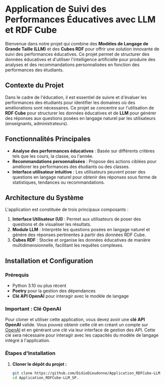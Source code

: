 # Application de Suivi des Performances Éducatives avec LLM et RDF Cube

Bienvenue dans notre projet qui combine des **Modèles de Langage de Grande Taille (LLM)** et des **Cubes RDF** pour offrir une solution innovante de suivi des performances éducatives. Ce projet permet de structurer des données éducatives et d'utiliser l'intelligence artificielle pour produire des analyses et des recommandations personnalisées en fonction des performances des étudiants.

## Contexte du Projet

Dans le cadre de l'éducation, il est essentiel de suivre et d'évaluer les performances des étudiants pour identifier les domaines où des améliorations sont nécessaires. Ce projet se concentre sur l'utilisation de **RDF Cube** pour structurer les données éducatives et de **LLM** pour générer des réponses aux questions posées en langage naturel par les utilisateurs (enseignants, administrateurs).

## Fonctionnalités Principales

- **Analyse des performances éducatives** : Basée sur différents critères tels que les cours, la classe, ou l'année.
- **Recommandations personnalisées** : Propose des actions ciblées pour améliorer les performances des étudiants ou des classes.
- **Interface utilisateur intuitive** : Les utilisateurs peuvent poser des questions en langage naturel pour obtenir des réponses sous forme de statistiques, tendances ou recommandations.

## Architecture du Système

L'application est constituée de trois principaux composants :

1. **Interface Utilisateur (UI)** : Permet aux utilisateurs de poser des questions et de visualiser les résultats.
2. **Module LLM** : Interprète les questions posées en langage naturel et génère des réponses pertinentes à partir des données RDF Cube.
3. **Cubes RDF** : Stocke et organise les données éducatives de manière multidimensionnelle, facilitant les requêtes complexes.

## Installation et Configuration

### Prérequis

- Python 3.10 ou plus récent
- **Poetry** pour la gestion des dépendances
- **Clé API OpenAI** pour interagir avec le modèle de langage

### Important : Clé OpenAI

Pour cloner et utiliser cette application, vous devez avoir une **clé API OpenAI** valide. Vous pouvez obtenir cette clé en créant un compte sur [OpenAI](https://openai.com/) et en générant une clé via leur interface de gestion des API. Cette clé sera nécessaire pour interagir avec les capacités du modèle de langage intégré à l'application.

### Étapes d'Installation

1. **Cloner le dépôt du projet :**

   ```bash
   git clone https://github.com/DidioDieudonne/Application_RDFCube-LLM_SP.git
   cd Application_RDFCube-LLM_SP.

